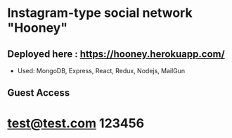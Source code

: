 # Instagram-type social network "Hooney"
## Deployed here : https://hooney.herokuapp.com/
* Used: MongoDB, Express, React, Redux, Nodejs, MailGun
## Guest Access
# test@test.com 123456
